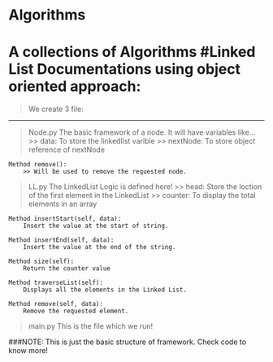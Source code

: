 # Algorithms
A collections of Algorithms
#Linked List Documentations using object oriented approach:
=====================================
>We create 3 file:
--------------------
>Node.py
	The basic framework of a node. It will have variables like...
		>> data: To store the linkedlist varible
		>> nextNode: To store object reference of nextNode
		
	Method remove():
		>> Will be used to remove the requested node.
		

>LL.py
	The LinkedList Logic is defined here!
		>> head: Store the loction of the first element in the LinkedList
		>> counter: To display the total elements in an array
		
	Method insertStart(self, data):
		Insert the value at the start of string.
		
	Method insertEnd(self, data):
		Insert the value at the end of the string.
		
	Method size(self): 
		Return the counter value
		
	Method traverseList(self):
		Displays all the elements in the Linked List.
		
	Method remove(self, data):
		Remove the requested element.

>main.py
	This is the file which we run!
	
###NOTE: This is just the basic structure of framework. Check code to know more!
